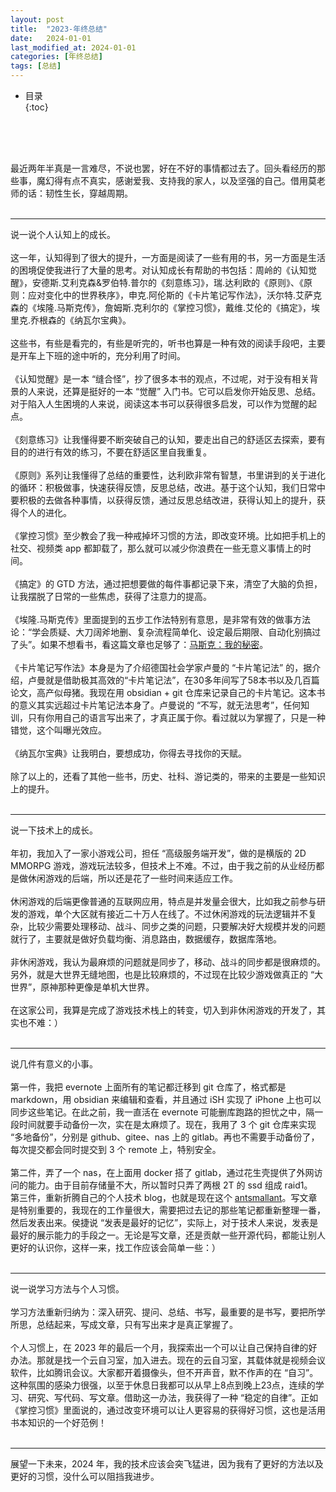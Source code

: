 ```yaml
---
layout: post
title:  "2023-年终总结"
date:   2024-01-01
last_modified_at: 2024-01-01
categories: [年终总结]
tags: [总结]
---
```


* 目录  
{:toc}

<br>
<br>
<br>

最近两年半真是一言难尽，不说也罢，好在不好的事情都过去了。回头看经历的那些事，魔幻得有点不真实，感谢爱我、支持我的家人，以及坚强的自己。借用莫老师的话：韧性生长，穿越周期。   
<br>

---

说一说个人认知上的成长。  
<br>
这一年，认知得到了很大的提升，一方面是阅读了一些有用的书，另一方面是生活的困境促使我进行了大量的思考。对认知成长有帮助的书包括：周岭的《认知觉醒》，安德斯.艾利克森&罗伯特.普尔的《刻意练习》，瑞.达利欧的《原则》、《原则：应对变化中的世界秩序》，申克.阿伦斯的《卡片笔记写作法》，沃尔特.艾萨克森的《埃隆.马斯克传》，詹姆斯.克利尔的《掌控习惯》，戴维.艾伦的《搞定》，埃里克.乔根森的《纳瓦尔宝典》。   
<br>
这些书，有些是看完的，有些是听完的，听书也算是一种有效的阅读手段吧，主要是开车上下班的途中听的，充分利用了时间。
<br>   
《认知觉醒》是一本 “缝合怪”，抄了很多本书的观点，不过呢，对于没有相关背景的人来说，还算是挺好的一本 “觉醒” 入门书。它可以启发你开始反思、总结。对于陷入人生困境的人来说，阅读这本书可以获得很多启发，可以作为觉醒的起点。  
<br>
《刻意练习》让我懂得要不断突破自己的认知，要走出自己的舒适区去探索，要有目的的进行有效的练习，不要在舒适区里自我重复。  
<br>
《原则》系列让我懂得了总结的重要性，达利欧非常有智慧，书里讲到的关于进化的循环：积极做事，快速获得反馈，反思总结，改进。基于这个认知，我们日常中要积极的去做各种事情，以获得反馈，通过反思总结改进，获得认知上的提升，获得个人的进化。  
<br>
《掌控习惯》至少教会了我一种戒掉坏习惯的方法，即改变环境。比如把手机上的社交、视频类 app 都卸载了，那么就可以减少你浪费在一些无意义事情上的时间。  
<br>
《搞定》的 GTD 方法，通过把想要做的每件事都记录下来，清空了大脑的负担，让我摆脱了日常的一些焦虑，获得了注意力的提高。   
<br>
《埃隆.马斯克传》里面提到的五步工作法特别有意思，是非常有效的做事方法论：“学会质疑、大刀阔斧地删、复杂流程简单化、设定最后期限、自动化别搞过了头”。如果不想看书，看这篇文章也足够了：[马斯克：我的秘密](https://mp.weixin.qq.com/s/tERiU5aUosfGHE4Drkl_Ew)。   
<br> 
《卡片笔记写作法》本身是为了介绍德国社会学家卢曼的 “卡片笔记法” 的，据介绍，卢曼就是借助极其高效的“卡片笔记法”，在30多年间写了58本书以及几百篇论文，高产似母猪。我现在用 obsidian + git 仓库来记录自己的卡片笔记。这本书的意义其实远超过卡片笔记法本身了。卢曼说的 “不写，就无法思考”，任何知训，只有你用自己的语言写出来了，才真正属于你。看过就以为掌握了，只是一种错觉，这个叫曝光效应。   
<br>
《纳瓦尔宝典》让我明白，要想成功，你得去寻找你的天赋。   
<br>
除了以上的，还看了其他一些书，历史、社科、游记类的，带来的主要是一些知识上的提升。    
<br>     

---

说一下技术上的成长。 
<br>   
年初，我加入了一家小游戏公司，担任 “高级服务端开发”，做的是横版的 2D MMORPG 游戏，游戏玩法较多，但技术上不难。不过，由于我之前的从业经历都是做休闲游戏的后端，所以还是花了一些时间来适应工作。  
<br>
休闲游戏的后端更像普通的互联网应用，特点是并发量会很大，比如我之前参与研发的游戏，单个大区就有接近二十万人在线了。不过休闲游戏的玩法逻辑并不复杂，比较少需要处理移动、战斗、同步之类的问题，只要解决好大规模并发的问题就行了，主要就是做好负载均衡、消息路由，数据缓存，数据库落地。  
<br>
非休闲游戏，我认为最麻烦的问题就是同步了，移动、战斗的同步都是很麻烦的。另外，就是大世界无缝地图，也是比较麻烦的，不过现在比较少游戏做真正的 “大世界”，原神那种更像是单机大世界。   
<br>
在这家公司，我算是完成了游戏技术栈上的转变，切入到非休闲游戏的开发了，其实也不难：）  
<br>  

---
   
说几件有意义的小事。   
<br>
第一件，我把 evernote 上面所有的笔记都迁移到 git 仓库了，格式都是 markdown，用 obsidian 来编辑和查看，并且通过 iSH 实现了 iPhone 上也可以同步这些笔记。在此之前，我一直活在 evernote 可能删库跑路的担忧之中，隔一段时间就要手动备份一次，实在是太麻烦了。现在，我用了 3 个 git 仓库来实现 “多地备份”，分别是 github、gitee、nas 上的 gitlab。再也不需要手动备份了，每次提交都会同时提交到 3 个 remote 上，特别安全。   
<br>
第二件，弄了一个 nas，在上面用 docker 搭了 gitlab，通过花生壳提供了外网访问的能力。由于目前存储量不大，所以暂时只弄了两根 2T 的 ssd 组成 raid1。
<br>
第三件，重新折腾自己的个人技术 blog，也就是现在这个 [antsmallant](https://blog.antsmallant.top/)。写文章是特别重要的，我现在的工作量很大，需要把过去记的那些笔记都重新整理一番，然后发表出来。侯捷说 “发表是最好的记忆”，实际上，对于技术人来说，发表是最好的展示能力的手段之一。无论是写文章，还是贡献一些开源代码，都能让别人更好的认识你，这样一来，找工作应该会简单一些：）   
<br>

---

说一说学习方法与个人习惯。    
<br>
学习方法重新归纳为：深入研究、提问、总结、书写，最重要的是书写，要把所学所思，总结起来，写成文章，只有写出来才是真正掌握了。   
<br>
个人习惯上，在 2023 年的最后一个月，我探索出一个可以让自己保持自律的好办法。那就是找一个云自习室，加入进去。现在的云自习室，其载体就是视频会议软件，比如腾讯会议。大家都开着摄像头，但不开声音，默不作声的在 “自习”。这种氛围的感染力很强，以至于休息日我都可以从早上8点到晚上23点，连续的学习、研究、写代码、写文章。借助这一办法，我获得了一种 “稳定的自律”。正如《掌控习惯》里面说的，通过改变环境可以让人更容易的获得好习惯，这也是活用书本知识的一个好范例！   
<br>

---

展望一下未来，2024 年，我的技术应该会突飞猛进，因为我有了更好的方法以及更好的习惯，没什么可以阻挡我进步。   
  
<br>
<br>
<br>